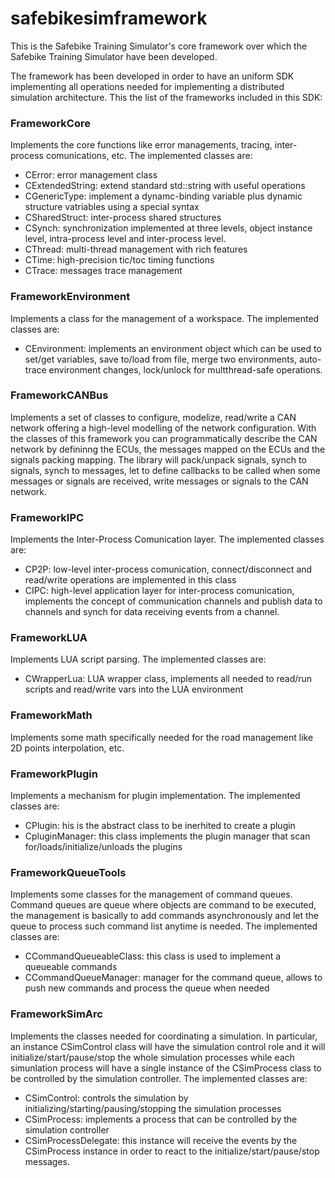 # safebikesimframework
This is the Safebike Training Simulator's core framework over which the Safebike Training Simulator have been developed.

The framework has been developed in order to have an uniform SDK implementing all operations needed for implementing a distributed simulation architecture.
This the list of the frameworks included in this SDK:

### FrameworkCore

Implements the core functions like error managements, tracing, inter-process comunications, etc.
The implemented classes are:

* CError: error management class
* CExtendedString: extend standard std::string with useful operations
* CGenericType: implement a dynamc-binding variable plus dynamic structure vatriables using a special syntax
* CSharedStruct: inter-process shared structures
* CSynch: synchronization implemented at three levels, object instance level, intra-process level and inter-process level.
* CThread: multi-thread management with rich features
* CTime: high-precision tic/toc timing functions
* CTrace: messages trace management

### FrameworkEnvironment
Implements a class for the management of a workspace.
The implemented classes are:

* CEnvironment: implements an environment object which can be used to set/get variables, save to/load from file, merge two environments, auto-trace environment changes, lock/unlock for multthread-safe operations.

### FrameworkCANBus

Implements a set of classes to configure, modelize, read/write a CAN network offering a high-level modelling of the network configuration.
With the classes of this framework you can programmatically describe the CAN network by defininng the ECUs, the messages mapped on the ECUs and the signals packing mapping.
The library will pack/unpack signals, synch to signals, synch to messages, let to define callbacks to be called when some messages or signals are received, write messages or signals to the CAN network.

### FrameworkIPC

Implements the Inter-Process Comunication layer. The implemented classes are:

* CP2P: low-level inter-process comunication, connect/disconnect and read/write operations are implemented in this class
* CIPC: high-level application layer for inter-process comunication, implements the concept of communication channels and publish data to channels and synch for data receiving events from a channel.

### FrameworkLUA

Implements LUA script parsing. The implemented classes are:

* CWrapperLua: LUA wrapper class, implements all needed to read/run scripts and read/write vars into the LUA environment

### FrameworkMath

Implements some math specifically needed for the road management like 2D points interpolation, etc.

### FrameworkPlugin

Implements a mechanism for plugin implementation. The implemented classes are:

* CPlugin: his is the abstract class to be inerhited to create a plugin
* CpluginManager: this class implements the plugin manager that scan for/loads/initialize/unloads the plugins

### FrameworkQueueTools

Implements some classes for the management of command queues. Command queues are queue where objects are command to be executed, the management is basically to add commands asynchronously and let the queue to process such command list anytime is needed. The implemented classes are:

* CCommandQueueableClass: this class is used to implement a queueable commands
* CCommandQueueManager: manager for the command queue, allows to push new commands and process the queue when needed

### FrameworkSimArc

Implements the classes needed for coordinating a simulation. In particular, an instance CSimControl class will have the simulation control role and it will initialize/start/pause/stop the whole simulation processes while each simunlation process will have a single instance of the CSimProcess class to be controlled by the simulation controller. The implemented classes are:

* CSimControl: controls the simulation by initializing/starting/pausing/stopping the simulation processes
* CSimProcess: implements a process that can be controlled by the simulation controller
* CSimProcessDelegate: this instance will receive the events by the CSimProcess instance in order to react to the initialize/start/pause/stop messages.
